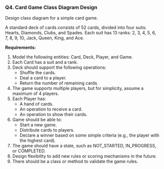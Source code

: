 ### Q4. Card Game Class Diagram Design

Design class diagram for a simple card game.

A standard deck of cards consists of 52 cards, divided into four suits: Hearts, Diamonds, Clubs, and Spades. Each suit
has 13 ranks: 2, 3, 4, 5, 6, 7, 8, 9, 10, Jack, Queen, King, and Ace.

**Requirements:**

1. Model the following entities: Card, Deck, Player, and Game.
2. Each Card has a suit and a rank.
3. Deck should support the following operations:
    * Shuffle the cards.
    * Deal a card to a player.
    * Return the number of remaining cards.
4. The game supports multiple players, but for simplicity, assume a maximum of 4 players.
5. Each Player has:
    * A hand of cards.
    * An operation to receive a card.
    * An operation to show their cards.
6. Game should be able to:
    * Start a new game.
    * Distribute cards to players.
    * Declare a winner based on some simple criteria (e.g., the player with the highest card).
7. The game should have a state, such as NOT_STARTED, IN_PROGRESS, or COMPLETED.
8. Design flexibility to add new rules or scoring mechanisms in the future.
9. There should be a class or method to validate the game rules.

